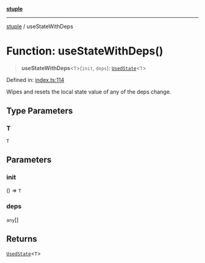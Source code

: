 [**stuple**](../README.md)

***

[stuple](../README.md) / useStateWithDeps

# Function: useStateWithDeps()

> **useStateWithDeps**\<`T`\>(`init`, `deps`): [`UsedState`](../type-aliases/UsedState.md)\<`T`\>

Defined in: [index.ts:114](https://github.com/700software/stuple/blob/7e5fa576c70a45df912927e83344e58e412141e4/index.ts#L114)

Wipes and resets the local state value of any of the deps change.

## Type Parameters

### T

`T`

## Parameters

### init

() => `T`

### deps

`any`[]

## Returns

[`UsedState`](../type-aliases/UsedState.md)\<`T`\>
